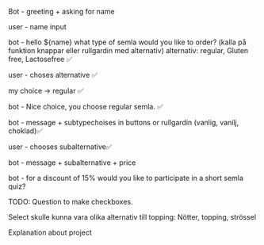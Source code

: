 Bot - greeting + asking for name

user - name input

bot - hello ${name} what type of semla would you like to order? (kalla på funktion knappar eller rullgardin med alternativ) alternativ: regular, Gluten free, Lactosefree ✅

user - choses alternative ✅

my choice -> regular ✅

bot - Nice choice, you choose regular semla. ✅

bot - message + subtypechoises in buttons or rullgardin (vanlig, vanilj, choklad)✅

user - chooses subalternative✅

bot - message + subalternative + price

bot - for a discount of 15% would you like to participate in a short semla quiz?

TODO:
Question to make checkboxes.

Select skulle kunna vara olika alternativ till topping: Nötter, topping, strössel

Explanation about project
